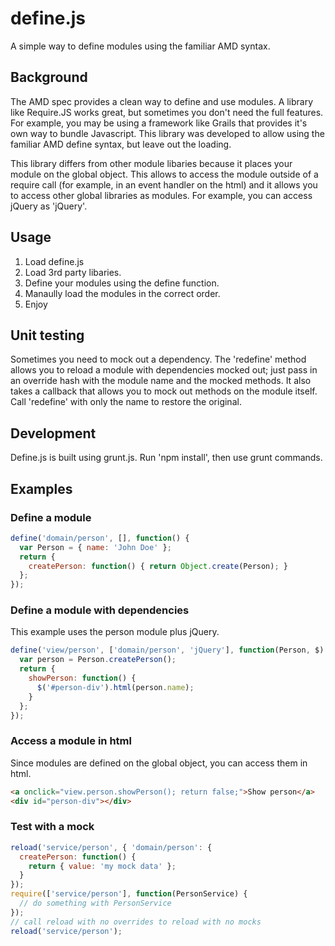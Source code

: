 define.js
=========

A simple way to define modules using the familiar AMD syntax.

## Background

The AMD spec provides a clean way to define and use modules.  A library like Require.JS works great, but sometimes you don't need the full features.  For example, you may be using a framework like Grails that provides it's own way to bundle Javascript.  This library was developed to allow using the familiar AMD define syntax, but leave out the loading.

This library differs from other module libaries because it places your module on the global object. This allows to access the module outside of a require call (for example, in an event handler on the html) and it allows you to access other global libraries as modules.  For example, you can access jQuery as 'jQuery'.

## Usage

1. Load define.js
2. Load 3rd party libaries.
3. Define your modules using the define function.  
4. Manaully load the modules in the correct order.
5. Enjoy

## Unit testing
Sometimes you need to mock out a dependency.  The 'redefine' method allows you to reload a module with dependencies mocked out; just pass in an override hash with the module name and the mocked methods. It also takes a callback that allows you to mock out methods on the module itself.  Call 'redefine' with only the name to restore the original.

## Development
Define.js is built using grunt.js.  Run 'npm install', then use grunt commands.

## Examples

### Define a module
```javascript
define('domain/person', [], function() {
  var Person = { name: 'John Doe' };
  return {
    createPerson: function() { return Object.create(Person); }
  };
});
```

### Define a module with dependencies
This example uses the person module plus jQuery.
```javascript
define('view/person', ['domain/person', 'jQuery'], function(Person, $) {
  var person = Person.createPerson();
  return {
    showPerson: function() {
      $('#person-div').html(person.name);
    }
  };
});
```    

### Access a module in html
Since modules are defined on the global object, you can access them in html.
```html
<a onclick="view.person.showPerson(); return false;">Show person</a>
<div id="person-div"></div>
```

### Test with a mock
```javascript
reload('service/person', { 'domain/person': {
  createPerson: function() {
    return { value: 'my mock data' };
  }
});
require(['service/person'], function(PersonService) {
  // do something with PersonService
});
// call reload with no overrides to reload with no mocks
reload('service/person');
```      
